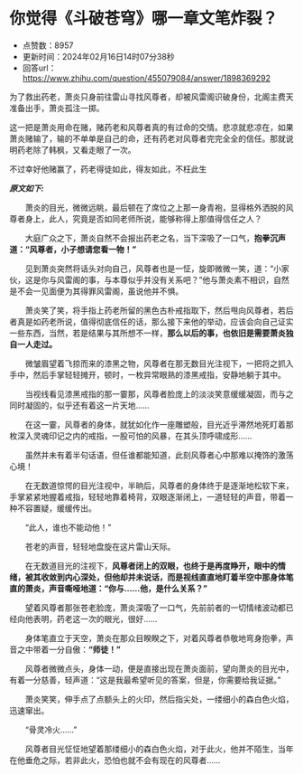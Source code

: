 # 你觉得《斗破苍穹》哪一章文笔炸裂？
- 点赞数：8957
- 更新时间：2024年02月16日14时07分38秒
- 回答url：https://www.zhihu.com/question/455079084/answer/1898369292
<body>
 <p data-pid="EtAIvpMc">为了救出药老，萧炎只身前往雷山寻找风尊者，却被风雷阁识破身份，北阁主费天准备出手，萧炎孤注一掷。</p>
 <p data-pid="rVyVK2tC">这一把是萧炎用命在赌，赌药老和风尊者真的有过命的交情。悲凉就悲凉在，如果萧炎赌输了，输的不单单是自己的命，还有药老对风尊者完完全全的信任。那就说明药老除了韩枫，又看走眼了一次。</p>
 <p data-pid="PodbAPuI">不过幸好他赌赢了，药老得徒如此，得友如此，不枉此生</p>
 <p data-pid="fm1rTXzI"><b><i>原文如下:</i></b></p>
 <p data-pid="S6-i4XK1">　　萧炎的目光，微微远眺，最后顿在了席位之上那一身青袍，显得格外洒脱的风尊者身上，此人，究竟是否如同老师所说，能够称得上那值得信任之人？</p>
 <p data-pid="hY04XH2G">　　大庭广众之下，萧炎自然不会报出药老之名，当下深吸了一口气，<b>抱拳沉声道：“风尊者，小子想请您看一物！”</b></p>
 <p data-pid="riWKVgU6">　　见到萧炎突然将话头对向自己，风尊者也是一怔，旋即微微一笑，道：“小家伙，这是你与风雷阁的事，与本尊似乎并没有关系吧？”他与萧炎素不相识，自然是不会一见面便为其得罪风雷阁，虽说他并不惧。</p>
 <p data-pid="nJ-CZ2U_">　　萧炎笑了笑，将手指上药老所留的黑色古朴戒指取下，然后甩向风尊者，若后者真是如药老所说，值得彻底信任的话，那么接下来他的举动，应该会向自己证实一些东西，当然，若是结果与其所想不一样，<b>那么以后的事，也依旧是需要萧炎独自一人走过。</b></p>
 <p data-pid="AZOBVsU4">　　微皱眉望着飞掠而来的漆黑之物，风尊者在那无数目光注视下，一把将之抓入手中，然后手掌轻轻摊开，顿时，一枚异常眼熟的漆黑戒指，安静地躺于其中。</p>
 <p data-pid="cRS2syRa">　　当视线看见漆黑戒指的那一霎那，风尊者脸庞上的淡淡笑意缓缓凝固，而与之同时凝固的，似乎还有着这一片天地……</p>
 <p data-pid="KUecf6hS">　　在这一霎，风尊者的身体，就犹如化作一座雕塑般，目光近乎滞然地死盯着那枚深入灵魂印记之内的戒指，一股可怕的风暴，在其头顶呼啸成形……</p>
 <p data-pid="wJUodPAR">　　虽然并未有着半句话语，但任谁都能知道，此刻风尊者心中那难以掩饰的激荡心境！</p>
 <p data-pid="LUJsltyn">　　在无数道惊愕的目光注视中，半晌后，风尊者的身体终于是逐渐地松软下来，手掌紧紧地握着戒指，轻轻地靠着椅背，双眼逐渐闭上，一道轻轻的声音，带着一种不容置疑，缓缓传出。</p>
 <p data-pid="sTpPBn9b">　　“此人，谁也不能动他！”</p>
 <p data-pid="byAaKcAT">　　苍老的声音，轻轻地盘旋在这片雷山天际。</p>
 <p data-pid="cRk7yILN">　　在无数道目光的注视下，<b>风尊者闭上的双眼，也终于是再度睁开，眼中的情绪，被其收敛到内心深处，但他却并未说话，而是视线直直地盯着半空中那身体笔直的萧炎，声音嘶哑地道：“你与……他，是什么关系？”</b></p>
 <p data-pid="_lAiJQy6">　　望着风尊者那张苍老脸庞，萧炎深吸了一口气，先前前者的一切情绪波动都已经向他表明，药老这一次的眼光，很好……</p>
 <p data-pid="qo-CfFDM">　　身体笔直立于天空，萧炎在那众目睽睽之下，对着风尊者恭敬地弯身抱拳，声音之中带着一分自傲：<b>“师徒！”</b></p>
 <p data-pid="p3pHrJYB">　　风尊者微微点头，身体一动，便是直接出现在萧炎面前，望向萧炎的目光中，有着一分慈善，轻声道：“这是我最希望听见的答案，但是，你需要给我证据。”</p>
 <p data-pid="onifMznc">　　萧炎笑笑，伸手点了点额头上的火印，然后指尖处，一缕细小的森白色火焰，迅速窜出。</p>
 <p data-pid="KUMwJizb">　　“骨灵冷火……”</p>
 <p data-pid="HP-s-Qmt">　　风尊者目光怔怔地望着那缕细小的森白色火焰，对于此火，他并不陌生，当年在他垂危之际，若非此火，恐怕也就不会有现在的风尊者……</p><a data-draft-node="block" data-draft-type="mcn-link-card" data-mcn-id="1741825391302574080"></a>
 <p></p><a data-draft-node="block" data-draft-type="mcn-link-card" data-mcn-id="1741825887996387328"></a>
 <p></p>
</body>